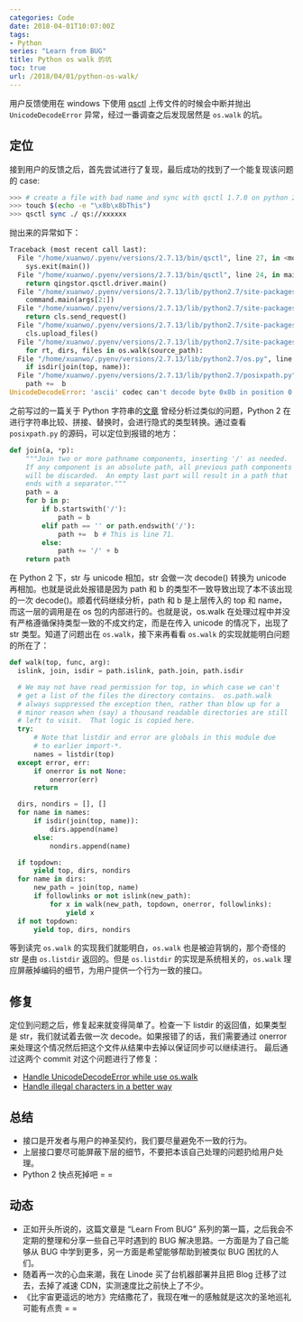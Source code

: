 ```yaml
---
categories: Code
date: 2018-04-01T10:07:00Z
tags:
- Python
series: "Learn from BUG"
title: Python os walk 的坑
toc: true
url: /2018/04/01/python-os-walk/
---
```


用户反馈使用在 windows 下使用 [qsctl](https://github.com/yunify/qsctl) 上传文件的时候会中断并抛出 `UnicodeDecodeError` 异常，经过一番调查之后发现居然是 `os.walk` 的坑。

<!--more-->

## 定位

接到用户的反馈之后，首先尝试进行了复现，最后成功的找到了一个能复现该问题的 case:

```bash
>>> # create a file with bad name and sync with qsctl 1.7.0 on python 2.7.13:
>>> touch $(echo -e "\x8b\x8bThis")
>>> qsctl sync ./ qs://xxxxxx
```

抛出来的异常如下：

```python
Traceback (most recent call last):
  File "/home/xuanwo/.pyenv/versions/2.7.13/bin/qsctl", line 27, in <module>
    sys.exit(main())
  File "/home/xuanwo/.pyenv/versions/2.7.13/bin/qsctl", line 24, in main
    return qingstor.qsctl.driver.main()
  File "/home/xuanwo/.pyenv/versions/2.7.13/lib/python2.7/site-packages/qingstor/qsctl/driver.py", line 100, in main
    command.main(args[2:])
  File "/home/xuanwo/.pyenv/versions/2.7.13/lib/python2.7/site-packages/qingstor/qsctl/commands/base.py", line 276, in main
    return cls.send_request()
  File "/home/xuanwo/.pyenv/versions/2.7.13/lib/python2.7/site-packages/qingstor/qsctl/commands/transfer.py", line 546, in send_request
    cls.upload_files()
  File "/home/xuanwo/.pyenv/versions/2.7.13/lib/python2.7/site-packages/qingstor/qsctl/commands/transfer.py", line 165, in upload_files
    for rt, dirs, files in os.walk(source_path):
  File "/home/xuanwo/.pyenv/versions/2.7.13/lib/python2.7/os.py", line 286, in walk
    if isdir(join(top, name)):
  File "/home/xuanwo/.pyenv/versions/2.7.13/lib/python2.7/posixpath.py", line 71, in join
    path +=  b
UnicodeDecodeError: 'ascii' codec can't decode byte 0x8b in position 0: ordinal not in range(128)
```

之前写过的一篇关于 Python 字符串的[文章](https://xuanwo.io/2017/01/22/encoding-in-python/) 曾经分析过类似的问题，Python 2 在进行字符串比较、拼接、替换时，会进行隐式的类型转换。通过查看 `posixpath.py` 的源码，可以定位到报错的地方：

```python
def join(a, *p):
    """Join two or more pathname components, inserting '/' as needed.
    If any component is an absolute path, all previous path components
    will be discarded.  An empty last part will result in a path that
    ends with a separator."""
    path = a
    for b in p:
        if b.startswith('/'):
            path = b
        elif path == '' or path.endswith('/'):
            path +=  b # This is line 71.
        else:
            path += '/' + b
    return path
```

在 Python 2 下，str 与 unicode 相加，str 会做一次 decode() 转换为 unicode 再相加。也就是说此处报错是因为 path 和 b 的类型不一致导致出现了本不该出现的一次 decode()。顺着代码继续分析，path 和 b 是上层传入的 top 和 name，而这一层的调用是在 os 包的内部进行的。也就是说，os.walk 在处理过程中并没有严格遵循保持类型一致的不成文约定，而是在传入 unicode 的情况下，出现了 str 类型。知道了问题出在 `os.walk`，接下来再看看 `os.walk` 的实现就能明白问题的所在了：

```python
def walk(top, func, arg):
  islink, join, isdir = path.islink, path.join, path.isdir

  # We may not have read permission for top, in which case we can't
  # get a list of the files the directory contains.  os.path.walk
  # always suppressed the exception then, rather than blow up for a
  # minor reason when (say) a thousand readable directories are still
  # left to visit.  That logic is copied here.
  try:
      # Note that listdir and error are globals in this module due
      # to earlier import-*.
      names = listdir(top)
  except error, err:
      if onerror is not None:
          onerror(err)
      return

  dirs, nondirs = [], []
  for name in names:
      if isdir(join(top, name)):
          dirs.append(name)
      else:
          nondirs.append(name)

  if topdown:
      yield top, dirs, nondirs
  for name in dirs:
      new_path = join(top, name)
      if followlinks or not islink(new_path):
          for x in walk(new_path, topdown, onerror, followlinks):
              yield x
  if not topdown:
      yield top, dirs, nondirs
```

等到读完 `os.walk` 的实现我们就能明白，`os.walk` 也是被迫背锅的，那个奇怪的 str 是由 `os.listdir` 返回的。但是 `os.listdir` 的实现是系统相关的，`os.walk` 理应屏蔽掉编码的细节，为用户提供一个行为一致的接口。

## 修复

定位到问题之后，修复起来就变得简单了。检查一下 listdir 的返回值，如果类型是 str，我们就试着去做一次 decode。如果报错了的话，我们需要通过 onerror 来处理这个情况然后把这个文件从结果中去掉以保证同步可以继续进行。
最后通过这两个 commit 对这个问题进行了修复：

- [Handle UnicodeDecodeError while use os.walk](https://github.com/yunify/qsctl/commit/f071667b12f8172451a9e7d63dcdd44f9348bf22)
- [Handle illegal characters in a better way](https://github.com/yunify/qsctl/commit/840a97ef8954fbe35659cfc6d457f461dcf2b77d)

## 总结

- 接口是开发者与用户的神圣契约，我们要尽量避免不一致的行为。
- 上层接口要尽可能屏蔽下层的细节，不要把本该自己处理的问题扔给用户处理。
- Python 2 快点死掉吧 = =

## 动态

- 正如开头所说的，这篇文章是 “Learn From BUG” 系列的第一篇，之后我会不定期的整理和分享一些自己平时遇到的 BUG 解决思路。一方面是为了自己能够从 BUG 中学到更多，另一方面是希望能够帮助到被类似 BUG 困扰的人们。
- 随着再一次的心血来潮，我在 Linode 买了台机器部署并且把 Blog 迁移了过去，去掉了减速 CDN，实测速度比之前快上了不少。
- 《比宇宙更遥远的地方》完结撒花了，我现在唯一的感触就是这次的圣地巡礼可能有点贵 = =
